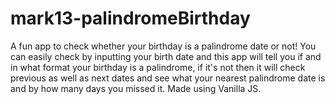 # mark13-palindromeBirthday
 A fun app to check whether your birthday is a palindrome date or not! You can easily check by inputting your birth date and this app will tell you if and in what format your birthday is a palindrome, if it's not then it will check previous as well as next dates and see what your nearest palindrome date is and by how many days you missed it. Made using Vanilla JS. 
